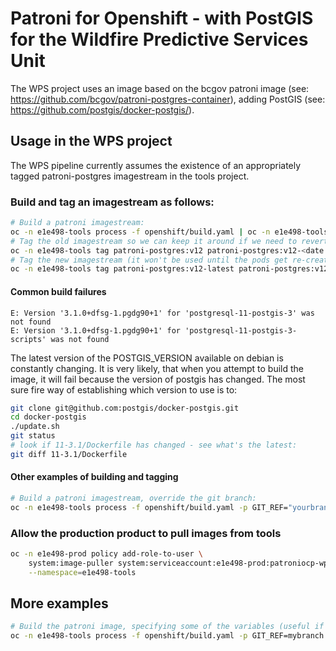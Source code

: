 # Patroni for Openshift - with PostGIS for the Wildfire Predictive Services Unit

The WPS project uses an image based on the bcgov patroni image (see: https://github.com/bcgov/patroni-postgres-container),
adding PostGIS (see: https://github.com/postgis/docker-postgis/).

## Usage in the WPS project

The WPS pipeline currently assumes the existence of an appropriately tagged patroni-postgres imagestream in the tools project.

### Build and tag an imagestream as follows:

```bash
# Build a patroni imagestream:
oc -n e1e498-tools process -f openshift/build.yaml | oc -n e1e498-tools apply -f -
# Tag the old imagestream so we can keep it around if we need to revert:
oc -n e1e498-tools tag patroni-postgres:v12 patroni-postgres:v12-<date deprecated, e.g. 20200826>
# Tag the new imagestream (it won't be used until the pods get re-created):
oc -n e1e498-tools tag patroni-postgres:v12-latest patroni-postgres:v12
```

#### Common build failures

```text
E: Version '3.1.0+dfsg-1.pgdg90+1' for 'postgresql-11-postgis-3' was not found
E: Version '3.1.0+dfsg-1.pgdg90+1' for 'postgresql-11-postgis-3-scripts' was not found
```

The latest version of the POSTGIS_VERSION available on debian is constantly changing. It is very likely, that when you attempt to build the image,
it will fail because the version of postgis has changed. The most sure fire way of establishing which version to use is to:

```bash
git clone git@github.com:postgis/docker-postgis.git
cd docker-postgis
./update.sh
git status
# look if 11-3.1/Dockerfile has changed - see what's the latest:
git diff 11-3.1/Dockerfile
```

#### Other examples of building and tagging

```bash
# Build a patroni imagestream, override the git branch:
oc -n e1e498-tools process -f openshift/build.yaml -p GIT_REF="yourbranchnamehere"  | oc -n e1e498-tools apply -f -
```

### Allow the production product to pull images from tools

```bash
oc -n e1e498-prod policy add-role-to-user \
    system:image-puller system:serviceaccount:e1e498-prod:patroniocp-wps-prod \
    --namespace=e1e498-tools
```

## More examples

```bash
# Build the patroni image, specifying some of the variables (useful if you're testing)
oc -n e1e498-tools process -f openshift/build.yaml -p GIT_REF=mybranch -p VERSION=yourtag | oc -n e1e498-tools apply -f -
```
